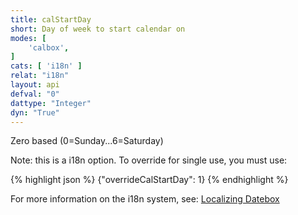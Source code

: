 ```yaml
---
title: calStartDay
short: Day of week to start calendar on
modes: [
	'calbox',
]
cats: [ 'i18n' ]
relat: "i18n"
layout: api
defval: "0"
dattype: "Integer"
dyn: "True"
---
```


Zero based (0=Sunday...6=Saturday)

Note: this is a i18n option.  To override for single use, you must use:

{% highlight json %}
{"overrideCalStartDay": 1}
{% endhighlight %}

For more information on the i18n system, see: [Localizing Datebox]({{site.basesite}}doc/3-2-locale/)



